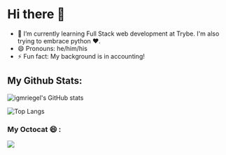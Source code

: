# Hi there 👋

- 🌱 I’m currently learning Full Stack web development at Trybe. I'm also trying to embrace python :heart:.
- 😄 Pronouns: he/him/his
- ⚡ Fun fact: My background is in accounting!

## My Github Stats:

![igmriegel's GitHub stats](https://github-readme-stats.vercel.app/api?username=igmriegel&count_private=true)

![Top Langs](https://github-readme-stats.vercel.app/api/top-langs/?username=igmriegel)

### My Octocat 😄 :
<img src="https://octocat-generator-assets.githubusercontent.com/my-octocat-1617918975815.png" style="max-width:10%">
